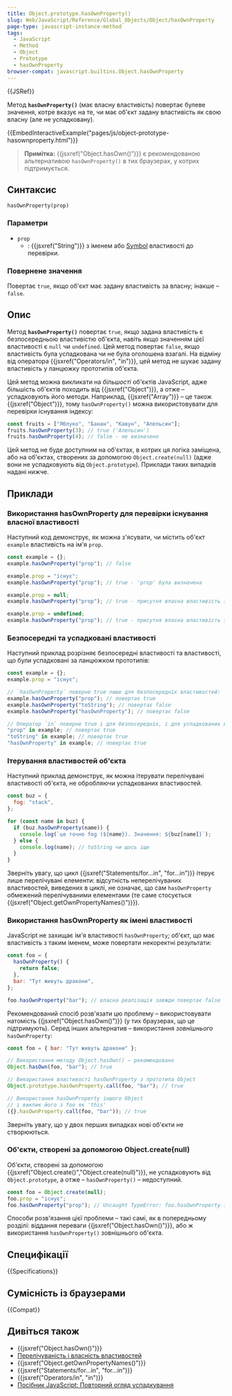 ```yaml
---
title: Object.prototype.hasOwnProperty()
slug: Web/JavaScript/Reference/Global_Objects/Object/hasOwnProperty
page-type: javascript-instance-method
tags:
  - JavaScript
  - Method
  - Object
  - Prototype
  - hasOwnProperty
browser-compat: javascript.builtins.Object.hasOwnProperty
---
```


{{JSRef}}

Метод **`hasOwnProperty()`** (має власну властивість) повертає булеве значення, котре вказує на те, чи має об'єкт задану властивість як свою власну (але не успадковану).

{{EmbedInteractiveExample("pages/js/object-prototype-hasownproperty.html")}}

> **Примітка:** {{jsxref("Object.hasOwn()")}} є рекомендованою альтернативою `hasOwnProperty()` в тих браузерах, у котрих підтримується.

## Синтаксис

```js-nolint
hasOwnProperty(prop)
```

### Параметри

- `prop`
  - : {{jsxref("String")}} з іменем або [Symbol](/uk/docs/Web/JavaScript/Reference/Global_Objects/Symbol) властивості до перевірки.

### Повернене значення

Повертає `true`, якщо об'єкт має задану властивість за власну; інакше – `false`.

## Опис

Метод **`hasOwnProperty()`** повертає `true`, якщо задана властивість є безпосередньою властивістю об'єкта, навіть якщо значенням цієї властивості є `null` чи `undefined`. Цей метод повертає `false`, якщо властивість була успадкована чи не була оголошена взагалі. На відміну від оператора {{jsxref("Operators/in", "in")}}, цей метод не шукає задану властивість у ланцюжку прототипів об'єкта.

Цей метод можна викликати на _більшості_ об'єктів JavaScript, адже більшість об'єктів походить від {{jsxref("Object")}}, а отже – успадковують його методи. Наприклад, {{jsxref("Array")}} – це також {{jsxref("Object")}}, тому `hasOwnProperty()` можна використовувати для перевірки існування індексу:

```js
const fruits = ["Яблуко", "Банан", "Кавун", "Апельсин"];
fruits.hasOwnProperty(3); // true ('Апельсин')
fruits.hasOwnProperty(4); // false - не визначено
```

Цей метод не буде доступним на об'єктах, в котрих ця логіка заміщена, або на об'єктах, створених за допомогою `Object.create(null)` (адже вони не успадковують від `Object.prototype`). Приклади таких випадків надані нижче.

## Приклади

### Використання hasOwnProperty для перевірки існування власної властивості

Наступний код демонструє, як можна з'ясувати, чи містить об'єкт `example` властивість на ім'я `prop`.

```js
const example = {};
example.hasOwnProperty("prop"); // false

example.prop = "існує";
example.hasOwnProperty("prop"); // true - 'prop' була визначена

example.prop = null;
example.hasOwnProperty("prop"); // true - присутня власна властивість зі значенням null

example.prop = undefined;
example.hasOwnProperty("prop"); // true - присутня власна властивість зі значенням undefined
```

### Безпосередні та успадковані властивості

Наступний приклад розрізняє безпосередні властивості та властивості, що були успадковані за ланцюжком прототипів:

```js
const example = {};
example.prop = "існує";

// `hasOwnProperty` поверне true лише для безпосередніх властивостей:
example.hasOwnProperty("prop"); // повертає true
example.hasOwnProperty("toString"); // повертає false
example.hasOwnProperty("hasOwnProperty"); // повертає false

// Оператор `in` поверне true і для безпосередніх, і для успадкованих властивостей:
"prop" in example; // повертає true
"toString" in example; // повертає true
"hasOwnProperty" in example; // повертає true
```

### Ітерування властивостей об'єкта

Наступний приклад демонструє, як можна ітерувати перелічувані властивості об'єкта, не обробляючи успадкованих властивостей.

```js
const buz = {
  fog: "stack",
};

for (const name in buz) {
  if (buz.hasOwnProperty(name)) {
    console.log(`це точно fog (${name}). Значення: ${buz[name]}`);
  } else {
    console.log(name); // toString чи щось іще
  }
}
```

Зверніть увагу, що цикл {{jsxref("Statements/for...in", "for...in")}} ітерує лише перелічувані елементи: відсутність неперелічуваних властивостей, виведених в циклі, не означає, що сам `hasOwnProperty` обмежений перелічуваними елементами (те саме стосується {{jsxref("Object.getOwnPropertyNames()")}}).

### Використання hasOwnProperty як імені властивості

JavaScript не захищає ім'я властивості `hasOwnProperty`; об'єкт, що має властивість з таким іменем, може повертати некоректні результати:

```js
const foo = {
  hasOwnProperty() {
    return false;
  },
  bar: "Тут живуть дракони",
};

foo.hasOwnProperty("bar"); // власна реалізація завжди повертає false
```

Рекомендований спосіб розв'язати цю проблему – використовувати натомість {{jsxref("Object.hasOwn()")}} (у тих браузерах, що це підтримують). Серед інших альтернатив – використання _зовнішнього_ `hasOwnProperty`:

```js
const foo = { bar: "Тут живуть дракони" };

// Використання методу Object.hasOwn() – рекомендовано
Object.hasOwn(foo, "bar"); // true

// Використання властивості hasOwnProperty з прототипа Object
Object.prototype.hasOwnProperty.call(foo, "bar"); // true

// Використання hasOwnProperty іншого Object
// і виклик його з foo як 'this'
({}.hasOwnProperty.call(foo, "bar")); // true
```

Зверніть увагу, що у двох перших випадках нові об'єкти не створюються.

### Об'єкти, створені за допомогою Object.create(null)

Об'єкти, створені за допомогою {{jsxref("Object.create()","Object.create(null)")}}, не успадковують від `Object.prototype`, а отже – `hasOwnProperty()` – недоступний.

```js
const foo = Object.create(null);
foo.prop = "існує";
foo.hasOwnProperty("prop"); // Uncaught TypeError: foo.hasOwnProperty is not a function
```

Способи розв'язання цієї проблеми – такі самі, як в попередньому розділі: віддання переваги {{jsxref("Object.hasOwn()")}}, або ж використання `hasOwnProperty()` зовнішнього об'єкта.

## Специфікації

{{Specifications}}

## Сумісність із браузерами

{{Compat}}

## Дивіться також

- {{jsxref("Object.hasOwn()")}}
- [Перелічуваність і власність властивостей](/uk/docs/Web/JavaScript/Enumerability_and_ownership_of_properties)
- {{jsxref("Object.getOwnPropertyNames()")}}
- {{jsxref("Statements/for...in", "for...in")}}
- {{jsxref("Operators/in", "in")}}
- [Посібник JavaScript: Повторний огляд успадкування](/uk/docs/Web/JavaScript/Inheritance_and_the_prototype_chain)
